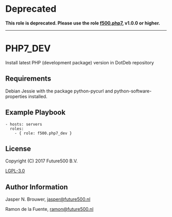 Deprecated
==========

**This role is deprecated. Please use the role [f500.php7](https://github.com/f500/ansible-php7), v1.0.0 or higher.**

---

PHP7_DEV
========

Install latest PHP (development package) version in DotDeb repository

Requirements
------------

Debian Jessie with the package python-pycurl and python-software-properties installed.

Example Playbook
-------------------------

    - hosts: servers
      roles:
        - { role: f500.php7_dev }

License
-------

Copyright (C) 2017 Future500 B.V.

[LGPL-3.0](https://github.com/f500/ansible-php7_dev/blob/master/COPYING.LESSER)

Author Information
------------------

Jasper N. Brouwer, jasper@future500.nl

Ramon de la Fuente, ramon@future500.nl
